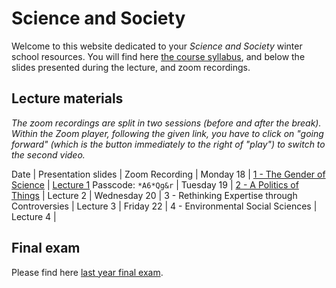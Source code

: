 # Science and Society

Welcome to this website dedicated to your *Science and Society* winter school resources. You will find here [the course syllabus](/resources/science-and-society-syllabus.pdf), and below the slides presented during the lecture, and zoom recordings.

## Lecture materials

*The zoom recordings are split in two sessions (before and after the break). Within the Zoom player, following the given link, you have to click on "going forward" (which is the button immediately to the right of "play") to switch to the second video.*

Date | Presentation slides | Zoom Recording |
Monday 18 | [1 - The Gender of Science](/resources/1-the-gender-of-science.pdf) | [Lecture 1](https://sciencespo.zoom.us/rec/share/h2zARjm3g-VNgRQ-ndTKKs_aCTgFnPiF6W909EXMtCVOELYT9z3D1dLvSLUOxVVq.16oU2Zkf9N_EtJKg) Passcode: `*A6*Qg&r` |
Tuesday 19 | [2 - A Politics of Things](/resources/2-a-politics-of-things.pdf) | Lecture 2 |
Wednesday 20 | 3 - Rethinking Expertise through Controversies | Lecture 3 |
Friday 22 | 4 - Environmental Social Sciences | Lecture 4 |

## Final exam

Please find here [last year final exam](/resources/2020-science-and-society-exam.pdf).
